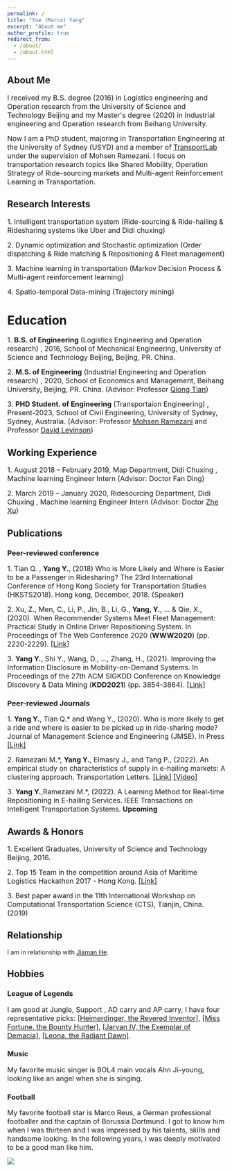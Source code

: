 ```yaml
---
permalink: /
title: "Yue (Marco) Yang"
excerpt: "About me"
author_profile: true
redirect_from: 
  - /about/
  - /about.html
---
```


## About Me

<p><font size=3>I received my B.S. degree (2016) in Logistics engineering and Operation research from the University of Science and Technology Beijing and my Master's degree (2020) in Industrial engineering and Operation research from Beihang University.</font></p>


<p><font size=3>Now I am a PhD student, majoring in Transportation Engineering at the University of Sydney (USYD) and a member of <a href="https://transportlab.sydney.edu.au/home/research/control/">TransportLab</a> under the supervision of Mohsen Ramezani.  I focus on transportation research topics like Shared Mobility, Operation Strategy of Ride-sourcing markets and Multi-agent Reinforcement Learning in Transportation.</font></p>


## Research Interests

<p><font size=3>
1. Intelligent transportation system (Ride-sourcing & Ride-hailing & Ridesharing systems like Uber and Didi chuxing)
  </font></p>

<p><font size=3>
2. Dynamic optimization and Stochastic optimization (Order dispatching & Ride matching & Repositioning & Fleet management)
   </font></p>

<p><font size=3>
3. Machine learning in transportation (Markov Decision Process & Multi-agent reinforcement learning)
   </font></p>
   
<p><font size=3>
4. Spatio-temporal Data-mining (Trajectory mining)
  </font></p>

# Education

<p><font size=3>
1. <b>B.S. of Engineering</b> (Logistics Engineering and Operation research) , 2016, School of Mechanical Engineering, University of Science and Technology Beijing, Beijing, PR. China.
  </font></p>

<p><font size=3>
2. <b>M.S. of Engineering</b> (Industrial Engineering and Operation research) , 2020, School of Economics and Management, Beihang University, Beijing, PR. China. (Advisor: Professor <a href="http://semen.buaa.edu.cn/Faculty/Behavior_and_Operation_Management/TIAN_Qiong/Profile.htm">Qiong Tian</a>)
  </font></p>

<p><font size=3>
3. <b>PHD Student. of Engineering</b> (Transportaion Engineering) , Present-2023, School of Civil Engineering, University of Sydney, Sydney, Australia. (Advisor: Professor <a href="https://www.sydney.edu.au/engineering/about/our-people/academic-staff/mohsen-ramezani.html#collapseBio">Mohsen Ramezani</a> and Professor <a href="https://www.sydney.edu.au/engineering/about/our-people/academic-staff/david-levinson.html">David Levinson</a>)
   </font></p>

## Working Experience

<p><font size=3>
1. August 2018 – February 2019, Map Department, Didi Chuxing , Machine learning Engineer Intern (Advisor: Doctor Fan Ding)
  </font></p>

<p><font size=3>
2. March 2019 – January 2020, Ridesourcing Department, Didi Chuxing , Machine learning Engineer Intern (Advisor: Doctor <a href="https://sites.google.com/site/zhexuutssjtu/">Zhe Xu</a>)
  </font></p>

## Publications



### Peer-reviewed conference

<p><font size=3>
1. Tian Q. , <b>Yang Y.</b>, (2018) Who is More Likely and Where is Easier to be a Passenger in Ridesharing? The 23rd International Conference of Hong Kong Society for Transportation Studies (HKSTS2018). Hong kong, December, 2018. (Speaker)
  </font></p>
  
<p><font size=3>
2. Xu, Z., Men, C., Li, P., Jin, B., Li, G., <b>Yang, Y.</b>, ... & Qie, X., (2020). When Recommender Systems Meet Fleet Management: Practical Study in Online Driver Repositioning System. In Proceedings of The Web Conference 2020 (<b>WWW2020</b>) (pp. 2220-2229). <a href="https://dl.acm.org/doi/abs/10.1145/3366423.3380287">[Link]</a> 
  </font></p>

<p><font size=3>
3. <b>Yang Y.</b>, Shi Y., Wang, D., ..., Zhang, H., (2021). Improving the Information Disclosure in Mobility-on-Demand Systems. In Proceedings of the 27th ACM SIGKDD Conference on Knowledge Discovery & Data Mining (<b>KDD2021</b>) (pp. 3854-3864). <a href="https://dl.acm.org/doi/10.1145/3447548.3467062">[Link]</a> 
  </font></p>

### Peer-reviewed Journals

<p><font size=3>
1. <b>Yang Y.</b>, Tian Q.* and Wang Y., (2020). Who is more likely to get a ride and where is easier to be picked up in ride-sharing mode? Journal of Management Science and Engineering (JMSE). In Press <a href="https://www.sciencedirect.com/science/article/pii/S2096232020300445">[Link]</a>
  </font></p>
  
<p><font size=3>
2. Ramezani M.*, <b>Yang Y.</b>, Elmasry J., and Tang P., (2022). An empirical study on characteristics of supply in e-hailing markets: A clustering
approach. Transportation Letters.  <a href="https://www.tandfonline.com/doi/abs/10.1080/19427867.2022.2079869">[Link]</a> <a href="https://www.youtube.com/watch?v=WPxiGwZCrwY">[Video]</a> 
  </font></p>
  
  
<p><font size=3>
3. <b>Yang Y.</b>,Ramezani M.*, (2022). A Learning Method for Real-time Repositioning in E-hailing Services. IEEE Transactions on Intelligent Transportation Systems. <b>Upcoming</b> 
  </font></p>



## Awards & Honors

<p><font size=3>
1. Excellent Graduates, University of Science and Technology Beijing, 2016.
  </font></p>

<p><font size=3>
2. Top 15 Team in the competition around Asia of Maritime Logistics Hackathon 2017 - Hong Kong.  <a href="http://semen.buaa.edu.cn/info/1375/13795.htm">[Link]</a>
  </font></p>

<p><font size=3>
3. Best paper award in the 11th International Workshop on Computational Transportation Science (CTS), Tianjin, China. (2019)
  </font></p>
  
## Relationship

I am in relationship with <a href="https://www.linkedin.com/in/jiaman-he-7a5782a3/">Jiaman He</a>.


## Hobbies

### League of Legends

<p><font size=3>
I am good at Jungle, Support , AD carry and AP carry, I have four representative picks: <a href="https://na.leagueoflegends.com/en-us/champions/heimerdinger/">[Heimerdinger, the Revered Inventor]</a>, <a href="https://na.leagueoflegends.com/en-us/champions/miss-fortune/">[Miss Fortune, the Bounty Hunter]</a>, <a href="https://na.leagueoflegends.com/en-us/champions/jarvan-iv/">[Jarvan IV, the Exemplar of Demacia]</a>, <a href="https://na.leagueoflegends.com/en-us/champions/leona/">[Leona, the Radiant Dawn]</a>.
  </font></p>

### Music

<p><font size=3>
My favorite music singer is BOL4 main vocals Ahn Ji-young, looking like an angel when she is singing.
  </font></p>

### Football

<p><font size=3>
My favorite football star is Marco Reus,  a German professional footballer and the captain of  Borussia Dortmund. I got to know him when I was thirteen and I was impressed by his talents, skills and handsome looking. In the following years, I was deeply motivated to be a good man like him.
  </font></p>
  
  
<a href="https://clustrmaps.com/site/1bpck" title="Visit tracker"><img src="//www.clustrmaps.com/map_v2.png?d=BfY10lI8INr6bTIzWNRuVxNu7Uj70ygJV4PtQ8mwJIk&cl=ffffff"></a>
